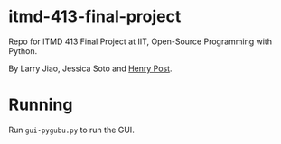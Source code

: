 # itmd-413-final-project

Repo for ITMD 413 Final Project at IIT, Open-Source Programming with Python.

By Larry Jiao, Jessica Soto and [Henry Post](http://henryfbp.me/).

# Running

Run `gui-pygubu.py` to run the GUI.

